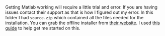 Getting Matlab working will require a little trial and error.  If you are having issues contact their support as that is how I figured out my error.  In this folder I had `source.zip` which contained all the files needed for the installation.  You can grab the offline installer from [their website](https://www.mathworks.com/downloads/web_downloads/).  I used [this guide](http://www.get-itsolutions.com/matlab-silent-install-msi-offline-installer/) to help get me started on this.  